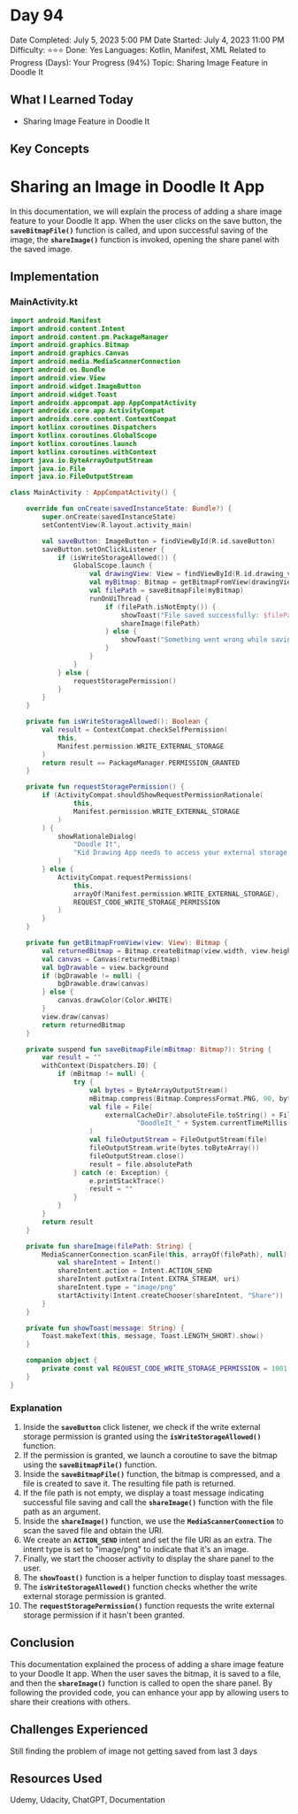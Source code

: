 # Day 94

Date Completed: July 5, 2023 5:00 PM
Date Started: July 4, 2023 11:00 PM
Difficulty: ⭐⭐⭐
Done: Yes
Languages: Kotlin, Manifest, XML
Related to Progress (Days): Your Progress (94%)
Topic: Sharing Image Feature in Doodle It

## What I Learned Today

- Sharing Image Feature in Doodle It

## Key Concepts

# **Sharing an Image in Doodle It App**

In this documentation, we will explain the process of adding a share image feature to your Doodle It app. When the user clicks on the save button, the **`saveBitmapFile()`** function is called, and upon successful saving of the image, the **`shareImage()`** function is invoked, opening the share panel with the saved image.

## **Implementation**

### **MainActivity.kt**

```kotlin
import android.Manifest
import android.content.Intent
import android.content.pm.PackageManager
import android.graphics.Bitmap
import android.graphics.Canvas
import android.media.MediaScannerConnection
import android.os.Bundle
import android.view.View
import android.widget.ImageButton
import android.widget.Toast
import androidx.appcompat.app.AppCompatActivity
import androidx.core.app.ActivityCompat
import androidx.core.content.ContextCompat
import kotlinx.coroutines.Dispatchers
import kotlinx.coroutines.GlobalScope
import kotlinx.coroutines.launch
import kotlinx.coroutines.withContext
import java.io.ByteArrayOutputStream
import java.io.File
import java.io.FileOutputStream

class MainActivity : AppCompatActivity() {

    override fun onCreate(savedInstanceState: Bundle?) {
        super.onCreate(savedInstanceState)
        setContentView(R.layout.activity_main)

        val saveButton: ImageButton = findViewById(R.id.saveButton)
        saveButton.setOnClickListener {
            if (isWriteStorageAllowed()) {
                GlobalScope.launch {
                    val drawingView: View = findViewById(R.id.drawing_view)
                    val myBitmap: Bitmap = getBitmapFromView(drawingView)
                    val filePath = saveBitmapFile(myBitmap)
                    runOnUiThread {
                        if (filePath.isNotEmpty()) {
                            showToast("File saved successfully: $filePath")
                            shareImage(filePath)
                        } else {
                            showToast("Something went wrong while saving the file!")
                        }
                    }
                }
            } else {
                requestStoragePermission()
            }
        }
    }

    private fun isWriteStorageAllowed(): Boolean {
        val result = ContextCompat.checkSelfPermission(
            this,
            Manifest.permission.WRITE_EXTERNAL_STORAGE
        )
        return result == PackageManager.PERMISSION_GRANTED
    }

    private fun requestStoragePermission() {
        if (ActivityCompat.shouldShowRequestPermissionRationale(
                this,
                Manifest.permission.WRITE_EXTERNAL_STORAGE
            )
        ) {
            showRationaleDialog(
                "Doodle It",
                "Kid Drawing App needs to access your external storage."
            )
        } else {
            ActivityCompat.requestPermissions(
                this,
                arrayOf(Manifest.permission.WRITE_EXTERNAL_STORAGE),
                REQUEST_CODE_WRITE_STORAGE_PERMISSION
            )
        }
    }

    private fun getBitmapFromView(view: View): Bitmap {
        val returnedBitmap = Bitmap.createBitmap(view.width, view.height, Bitmap.Config.ARGB_8888)
        val canvas = Canvas(returnedBitmap)
        val bgDrawable = view.background
        if (bgDrawable != null) {
            bgDrawable.draw(canvas)
        } else {
            canvas.drawColor(Color.WHITE)
        }
        view.draw(canvas)
        return returnedBitmap
    }

    private suspend fun saveBitmapFile(mBitmap: Bitmap?): String {
        var result = ""
        withContext(Dispatchers.IO) {
            if (mBitmap != null) {
                try {
                    val bytes = ByteArrayOutputStream()
                    mBitmap.compress(Bitmap.CompressFormat.PNG, 90, bytes)
                    val file = File(
                        externalCacheDir?.absoluteFile.toString() + File.separator +
                                "DoodleIt_" + System.currentTimeMillis() / 1000 + ".png"
                    )
                    val fileOutputStream = FileOutputStream(file)
                    fileOutputStream.write(bytes.toByteArray())
                    fileOutputStream.close()
                    result = file.absolutePath
                } catch (e: Exception) {
                    e.printStackTrace()
                    result = ""
                }
            }
        }
        return result
    }

    private fun shareImage(filePath: String) {
        MediaScannerConnection.scanFile(this, arrayOf(filePath), null) { path, uri ->
            val shareIntent = Intent()
            shareIntent.action = Intent.ACTION_SEND
            shareIntent.putExtra(Intent.EXTRA_STREAM, uri)
            shareIntent.type = "image/png"
            startActivity(Intent.createChooser(shareIntent, "Share"))
        }
    }

    private fun showToast(message: String) {
        Toast.makeText(this, message, Toast.LENGTH_SHORT).show()
    }

    companion object {
        private const val REQUEST_CODE_WRITE_STORAGE_PERMISSION = 1001
    }
}
```

### **Explanation**

1. Inside the **`saveButton`** click listener, we check if the write external storage permission is granted using the **`isWriteStorageAllowed()`** function.
2. If the permission is granted, we launch a coroutine to save the bitmap using the **`saveBitmapFile()`** function.
3. Inside the **`saveBitmapFile()`** function, the bitmap is compressed, and a file is created to save it. The resulting file path is returned.
4. If the file path is not empty, we display a toast message indicating successful file saving and call the **`shareImage()`** function with the file path as an argument.
5. Inside the **`shareImage()`** function, we use the **`MediaScannerConnection`** to scan the saved file and obtain the URI.
6. We create an **`ACTION_SEND`** intent and set the file URI as an extra. The intent type is set to "image/png" to indicate that it's an image.
7. Finally, we start the chooser activity to display the share panel to the user.
8. The **`showToast()`** function is a helper function to display toast messages.
9. The **`isWriteStorageAllowed()`** function checks whether the write external storage permission is granted.
10. The **`requestStoragePermission()`** function requests the write external storage permission if it hasn't been granted.

## **Conclusion**

This documentation explained the process of adding a share image feature to your Doodle It app. When the user saves the bitmap, it is saved to a file, and then the **`shareImage()`** function is called to open the share panel. By following the provided code, you can enhance your app by allowing users to share their creations with others.

## Challenges Experienced

Still finding the problem of image not getting saved from last 3 days

## Resources Used

Udemy, Udacity, ChatGPT, Documentation
